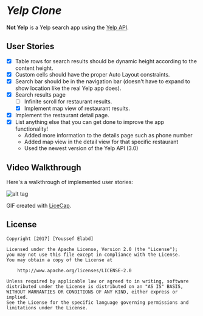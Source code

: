 # *Yelp Clone*

**Not Yelp** is a Yelp search app using the [Yelp API](http://www.yelp.com/developers/documentation/v2/search_api).

## User Stories

- [X] Table rows for search results should be dynamic height according to the content height.
- [X] Custom cells should have the proper Auto Layout constraints.
- [X] Search bar should be in the navigation bar (doesn't have to expand to show location like the real Yelp app does).
- [X] Search results page
   - [ ] Infinite scroll for restaurant results.
   - [X] Implement map view of restaurant results.
- [X] Implement the restaurant detail page.
- [X] List anything else that you can get done to improve the app functionality!
    - Added more information to the details page such as phone number
    - Added map view in the detail view for that specific restaurant 
    - Used the newest version of the Yelp API (3.0)
    

## Video Walkthrough 

Here's a walkthrough of implemented user stories:

![alt tag](https://raw.githubusercontent.com/yelabd/YelpClone/master/demo.gif)

GIF created with [LiceCap](http://www.cockos.com/licecap/).

## License

    Copyright [2017] [Youssef Elabd]

    Licensed under the Apache License, Version 2.0 (the "License");
    you may not use this file except in compliance with the License.
    You may obtain a copy of the License at

        http://www.apache.org/licenses/LICENSE-2.0

    Unless required by applicable law or agreed to in writing, software
    distributed under the License is distributed on an "AS IS" BASIS,
    WITHOUT WARRANTIES OR CONDITIONS OF ANY KIND, either express or implied.
    See the License for the specific language governing permissions and
    limitations under the License.
